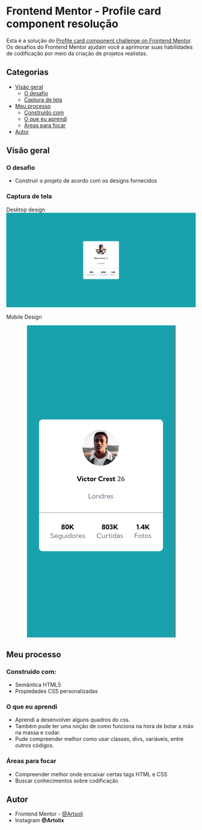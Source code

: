 # Frontend Mentor - Profile card component resolução

Esta é a solução do [Profile card component challenge on Frontend Mentor](https://www.frontendmentor.io/challenges/profile-card-component-cfArpWshJ). Os desafios do Frontend Mentor ajudam você a aprimorar suas habilidades de codificação por meio da criação de projetos realistas.

## Categorias

- [Visão geral](#visão-geral)
  - [O desafio](#o-desafio)
  - [Captura de tela](#captura-de-tela)
- [Meu processo](#meu-processo)
  - [Construído com](#construído-com)
  - [O que eu aprendi](#o-que-eu-aprendi)
  - [Áreas para focar](#áreas-para-focar)
- [Autor](#autor)

## Visão geral

### O desafio

- Construir o projeto de acordo com os designs fornecidos

### Captura de tela

Desktop design
![](./design/desktop.design.png)

Mobile Design
  <p align="center">
    <img src="./design/mobile.design.png">
  </p>


## Meu processo

### Construído com:

- Semântica HTML5 
- Propiedades CSS personalizadas

### O que eu aprendi

- Aprendi a desenvolver alguns quadros do css.      
- Também pude ter uma noção de como funciona na hora de botar a mão na massa e codar.
- Pude compreender melhor como usar classes, divs, variáveis, entre outros códigos.

### Áreas para focar

- Compreender melhor onde encaixar certas tags HTML e CSS
- Buscar conhecimentos sobre codificação

## Autor

- Frontend Mentor - [@Artxoli](https://www.frontendmentor.io/profile/Artxoli)
- Instagram **@Artolix**
